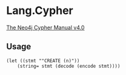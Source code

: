 # Lang.Cypher

[The Neo4j Cypher Manual v4.0](https://neo4j.com/docs/cypher-manual/current/)

## Usage

```
(let ((stmt ""CREATE (n)"))
    (string= stmt (decode (encode stmt))))
```
